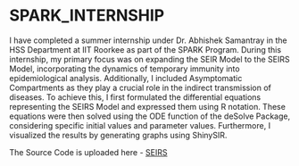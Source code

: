 # SPARK_INTERNSHIP

I have completed a summer internship under Dr. Abhishek Samantray in the HSS Department at IIT Roorkee as part of the SPARK Program. During this internship, my primary focus was on expanding the SEIR Model to the SEIRS Model, incorporating the dynamics of temporary immunity into epidemiological analysis. Additionally, I included Asymptomatic Compartments as they play a crucial role in the indirect transmission of diseases. To achieve this, I first formulated the differential equations representing the SEIRS Model and expressed them using R notation. These equations were then solved using the ODE function of the deSolve Package, considering specific initial values and parameter values. Furthermore, I visualized the results by generating graphs using ShinySIR. 

The Source Code is uploaded here - [SEIRS]()

